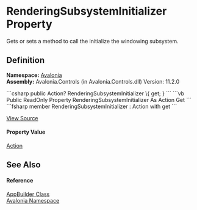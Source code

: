 # RenderingSubsystemInitializer Property


Gets or sets a method to call the initialize the windowing subsystem.



## Definition
**Namespace:** <a href="N_Avalonia">Avalonia</a>  
**Assembly:** Avalonia.Controls (in Avalonia.Controls.dll) Version: 11.2.0

<Tabs groupId="api-code-preview">
<TabItem value="csharp" label="C#">
```csharp
public Action? RenderingSubsystemInitializer \{ get; }
```
</TabItem>
<TabItem value="vb" label="VB">
```vb
Public ReadOnly Property RenderingSubsystemInitializer As Action
	Get
```
</TabItem>
<TabItem value="fsharp" label="F#">
```fsharp
member RenderingSubsystemInitializer : Action with get
```
</TabItem>
</Tabs>



<a href="https://github.com/AvaloniaUI/Avalonia/tree/master/src/Avalonia.Controls/AppBuilder.cs#L57" title="View the source code">View Source</a>



#### Property Value
<a href="https://learn.microsoft.com/dotnet/api/system.action" target="_blank" rel="noopener noreferrer">Action</a>

## See Also


#### Reference
<a href="T_Avalonia_AppBuilder">AppBuilder Class</a>  
<a href="N_Avalonia">Avalonia Namespace</a>  
